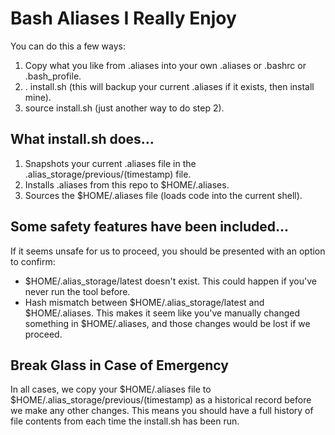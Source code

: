 # Bash Aliases I Really Enjoy

You can do this a few ways: 

1. Copy what you like from .aliases into your own .aliases or .bashrc or .bash_profile. 
2. . install.sh (this will backup your current .aliases if it exists, then install mine).
3. source install.sh (just another way to do step 2). 

## What install.sh does...

1. Snapshots your current .aliases file in the .alias_storage/previous/(timestamp) file.
2. Installs .aliases from this repo to $HOME/.aliases. 
3. Sources the $HOME/.aliases file (loads code into the current shell). 

## Some safety features have been included...

If it seems unsafe for us to proceed, you should be presented with an option to confirm: 

- $HOME/.alias_storage/latest doesn't exist. This could happen if you've never run the tool before. 
- Hash mismatch between $HOME/.alias_storage/latest and $HOME/.aliases. This makes it seem like you've manually changed
something in $HOME/.aliases, and those changes would be lost if we proceed. 

## Break Glass in Case of Emergency

In all cases, we copy your $HOME/.aliases file to $HOME/.alias_storage/previous/(timestamp) as a historical
record before we make any other changes. This means you should have a full history of file contents
from each time the install.sh has been run. 
